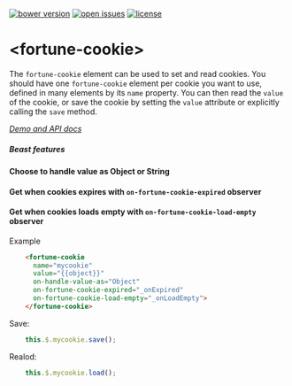 [![bower version](https://img.shields.io/bower/v/fortune-cookie.svg)](https://libraries.io/bower/fortune-cookie)
[![open issues](https://img.shields.io/github/issues/IngressoRapidoWebComponents%2Ffortune-cookie.svg)](https://github.com/IngressoRapidoWebComponents/fortune-cookie/issues)
[![license](https://img.shields.io/github/license/IngressoRapidoWebComponents%2Ffortune-cookie.svg)](https://github.com/IngressoRapidoWebComponents/fortune-cookie/blob/master/LICENSE)


# \<fortune-cookie\>

The `fortune-cookie` element can be used to set and read cookies.
You should have one `fortune-cookie` element per cookie you want to use, defined in many elements by its `name` property.
You can then read the `value` of the cookie, or save the cookie by setting the `value` attribute or explicitly calling the `save` method.

_[Demo and API docs](https://ingressorapidowebcomponents.github.io/components/fortune-cookie/)_

##### Beast features

#### Choose to handle value as Object or String
#### Get when cookies expires with `on-fortune-cookie-expired` observer
#### Get when cookies loads empty with `on-fortune-cookie-load-empty` observer

Example
```html
    <fortune-cookie
      name="mycookie"
      value="{{object}}"
      on-handle-value-as="Object"
      on-fortune-cookie-expired="_onExpired"
      on-fortune-cookie-load-empty="_onLoadEmpty">
    </fortune-cookie>
```

Save:
```js
    this.$.mycookie.save();
```

Realod:
```js
    this.$.mycookie.load();
```